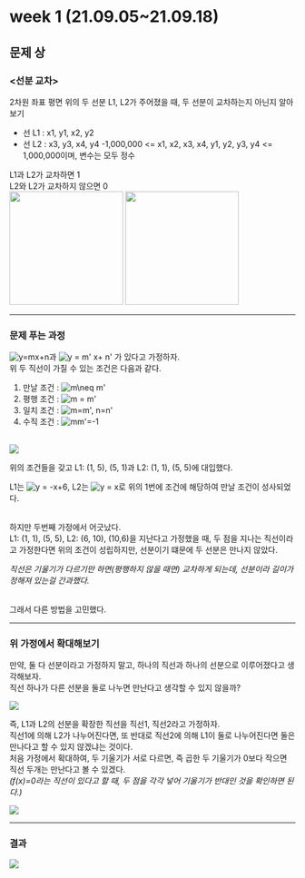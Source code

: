 # week 1 (21.09.05~21.09.18)
## 문제 상
### <선분 교차>
2차원 좌표 평면 위의 두 선분 L1, L2가 주어졌을 때, 두 선분이 교차하는지 아닌지 알아보기
- 선 L1 : x1, y1, x2, y2
- 선 L2 : x3, y3, x4, y4
-1,000,000 <= x1, x2, x3, x4, y1, y2, y3, y4 <= 1,000,000이며, 변수는 모두 정수
  
L1과 L2가 교차하면 1 <br>
L2와 L2가 교차하지 않으면 0
<br>
<img src="https://user-images.githubusercontent.com/79040336/133923107-18f12043-14cc-43ad-bd29-ec6865a38946.PNG" width="200" height="200"/>
<img src="https://user-images.githubusercontent.com/79040336/133923110-9332bfe1-aee1-4e58-a9bf-2a628b11ccaa.PNG" width="200" height="200"/>

<hr>

### 문제 푸는 과정
<img src="https://latex.codecogs.com/svg.image?y=mx&plus;n" title="y=mx+n" />과 <img src="https://latex.codecogs.com/svg.image?y&space;=&space;m'&space;x&plus;&space;n'" title="y = m' x+ n'" /> 가 있다고 가정하자.
<br>
위 두 직선이 가질 수 있는 조건은 다음과 같다.
1. 만날 조건 : <img src="https://latex.codecogs.com/svg.image?m\neq&space;m'" title="m\neq m'" />
2. 평행 조건 : <img src="https://latex.codecogs.com/svg.image?m&space;=&space;m'" title="m = m'" />
3. 일치 조건 : <img src="https://latex.codecogs.com/svg.image?m=m',&space;n=n'" title="m=m', n=n'" />
4. 수직 조건 : <img src="https://latex.codecogs.com/svg.image?mm'=-1" title="mm'=-1" />

<br>

<img src="https://user-images.githubusercontent.com/79040336/133923117-1e6f87ba-7f09-4ad6-9b81-993bb0e998a7.jpg" />

위의 조건들을 갖고 L1: (1, 5), (5, 1)과 L2: (1, 1), (5, 5)에 대입했다. <br>

L1는 <img src="https://latex.codecogs.com/svg.image?y&space;=&space;-x&plus;6&space;" title="y = -x+6 " />,
L2는 <img src="https://latex.codecogs.com/svg.image?y&space;=&space;x&space;" title="y = x " />로 위의 1번에 조건에 해당하여 만날 조건이 성사되었다.

<br>
하지만 두번째 가정에서 어긋났다. <br>
L1: (1, 1), (5, 5), L2: (6, 10), (10,6)을 지난다고 가정했을 때, 두 점을 지나는 직선이라고 가정한다면 위의 조건이 성립하지만, 선분이기 떄문에 두 선분은 만나지 않았다. <br>

*직선은 기울기가 다르기만 하면(평행하지 않을 때면) 교차하게 되는데, 선분이라 길이가 정해져 있는걸 간과했다.*

<br>그래서 다른 방법을 고민했다.




<hr>

### 위 가정에서 확대해보기
만약, 둘 다 선분이라고 가정하지 말고, 하나의 직선과 하나의 선분으로 이루어졌다고 생각해보자. <br>
직선 하나가 다른 선분을 둘로 나누면 만난다고 생각할 수 있지 않을까? <br>

<img src="https://user-images.githubusercontent.com/79040336/133923114-bd1cb38b-5fc3-490b-acbd-31b5745d60d7.jpg" />

즉, L1과 L2의 선분을 확장한 직선을 직선1, 직선2라고 가정하자. <br>
직선1에 의해 L2가 나누어진다면, 또 반대로 직선2에 의해 L1이 둘로 나누어진다면 둘은 만나다고 할 수 있지 않겠냐는 것이다. <br>
처음 가정에서 확대하여, 두 기울기가 서로 다르면, 즉 곱한 두 기울기가 0보다 작으면 직선 두개는 만난다고 볼 수 있겠다. <br>
*(f(x)=0라는 직선이 있다고 할 때, 두 점을 각각 넣어 기울기가 반대인 것을 확인하면 된다.)*

<img src="https://user-images.githubusercontent.com/79040336/133923118-d8991e29-994c-48e8-b420-a1db0bcc69be.jpg" />

<hr>

### 결과
<img src="https://user-images.githubusercontent.com/79040336/133923116-7580e2c3-7fdd-478a-b2d2-9c9bc1963f11.jpg" />

